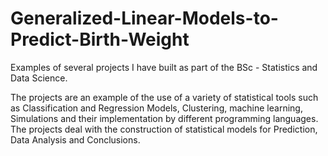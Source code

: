 # Generalized-Linear-Models-to-Predict-Birth-Weight

Examples of several projects I have built as part of the BSc - Statistics and Data Science.

The projects are an example of the use of a variety of statistical tools such as Classification and Regression Models, Clustering,  machine learning, Simulations 
and their implementation by different programming languages.
The projects deal with the construction of statistical models for Prediction, Data Analysis and Conclusions.
